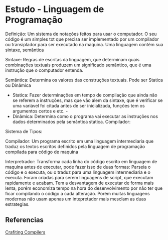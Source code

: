 # Estudo - Linguagem de Programação

Definição: Um sistema de notações feitos para usar o computador. O seu código é um simples txt que precisa ser implementado por um compilador ou transiplador para ser executado na maquina. Uma linguagem contém sua sintaxe, semântica

Sintaxe: Regras de escritas da linguagem, que determinam quais combinações textuais produzem um significado semântico, que é uma instrução que o computador entenda.

Semântica: Determina os valores das construções textuais. Pode ser Statica ou Dinâmica

- Statica: Fazer determinações em tempo de compilação que ainda não se referem a instruções, mas que vão alem da sintaxe, que é verificar se uma variável foi citada antes de ser inicializada, funções tem os argumentos certos e etc. -
- Dinâmica: Determina como o programa vai executar as instruções nos dados determinados pela semântica statica.
  Compilador:

Sistema de Tipos:

Compilador: Um programa escrito em uma linguagem intermediaria que traduz os textos escritos definidos pela linguagem de programação compilada para código de maquina

Interpretrador: Transforma cada linha do código escrito em linguagem de maquina antes de executar, pode fazer isso de duas formas: Parseia o código e o executa, ou o traduz para uma linguagem intermediaria e o executa. Foram criadas para serem linguagens de script, que executam rapidamente e acabam. Tem a desvantagem de executar de forma mais lenta, porém economiza tempo na hora do desenvolvimento por não ter que ficar compilando o código a cada alteração. Porém muitas linguagens modernas não usam apenas um intepretador mais mesclam as duas estrategias.

## Referencias

[Crafiting Compilers](https://craftinginterpreters.com/contents.html)
